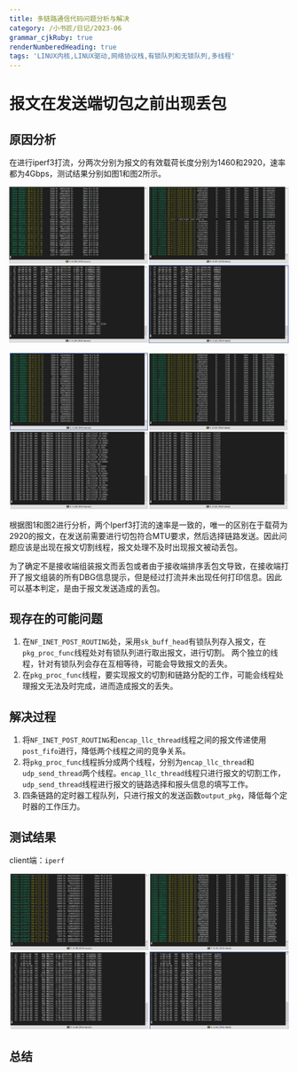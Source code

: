 ```yaml
---
title: 多链路通信代码问题分析与解决
category: /小书匠/日记/2023-06
grammar_cjkRuby: true
renderNumberedHeading: true
tags: 'LINUX内核,LINUX驱动,网络协议栈,有锁队列和无锁队列,多线程'
---
```



# 报文在发送端切包之前出现丢包
## 原因分析

在进行iperf3打流，分两次分别为报文的有效载荷长度分别为1460和2920，速率都为4Gbps，测试结果分别如图1和图2所示。

![图1：载荷1460](./images/1686884160124.png)

![图2 ：载荷2920](./images/1686884044444.png)

根据图1和图2进行分析，两个Iperf3打流的速率是一致的，唯一的区别在于载荷为2920的报文，在发送前需要进行切包符合MTU要求，然后选择链路发送。因此问题应该是出现在报文切割线程，报文处理不及时出现报文被动丢包。

为了确定不是接收端组装报文而丢包或者由于接收端排序丢包文导致，在接收端打开了报文组装的所有DBG信息提示，但是经过打流并未出现任何打印信息。因此可以基本判定，是由于报文发送造成的丢包。

## 现存在的可能问题
1. 在`NF_INET_POST_ROUTING`处，采用`sk_buff_head`有锁队列存入报文，在`pkg_proc_func`线程处对有锁队列进行取出报文，进行切割。 两个独立的线程，针对有锁队列会存在互相等待，可能会导致报文的丢失。
2. 在`pkg_proc_func`线程，要实现报文的切割和链路分配的工作，可能会线程处理报文无法及时完成，进而造成报文的丢失。
## 解决过程 

1. 将`NF_INET_POST_ROUTING`和`encap_llc_thread`线程之间的报文传递使用`post_fifo`进行，降低两个线程之间的竞争关系。
2. 将`pkg_proc_func`线程拆分成两个线程，分别为`encap_llc_thread`和`udp_send_thread`两个线程。`encap_llc_thread`线程只进行报文的切割工作，`udp_send_thread`线程进行报文的链路选择和报头信息的填写工作。
3. 四条链路的定时器工程队列，只进行报文的发送函数`output_pkg`，降低每个定时器的工作压力。

## 测试结果

client端：`iperf`

![报文长度2920](./images/1686986690694.png)

## 总结

